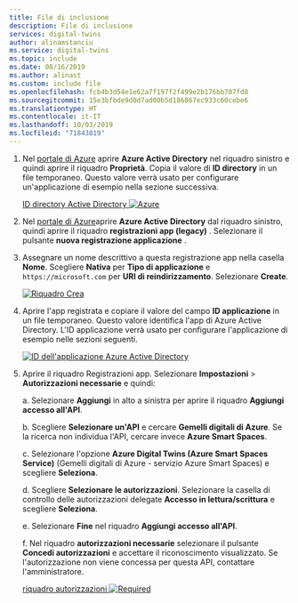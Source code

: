 ```yaml
---
title: File di inclusione
description: File di inclusione
services: digital-twins
author: alinamstanciu
ms.service: digital-twins
ms.topic: include
ms.date: 08/16/2019
ms.author: alinast
ms.custom: include file
ms.openlocfilehash: fcb4b3d54e1e62a7f197f2f499e2b176bb707fd8
ms.sourcegitcommit: 15e3bfbde9d0d7ad00b5d186867ec933c60cebe6
ms.translationtype: HT
ms.contentlocale: it-IT
ms.lasthandoff: 10/03/2019
ms.locfileid: "71843819"
---
```

1. Nel [portale di Azure](https://portal.azure.com) aprire **Azure Active Directory** nel riquadro sinistro e quindi aprire il riquadro **Proprietà**. Copia il valore di **ID directory** in un file temporaneo. Questo valore verrà usato per configurare un'applicazione di esempio nella sezione successiva.

    [ID directory Active Directory ![Azure](./media/digital-twins-permissions-legacy/aad-app-reg-tenant.png)](./media/digital-twins-permissions-legacy/aad-app-reg-tenant.png#lightbox)

1. Nel [portale di Azure](https://portal.azure.com)aprire **Azure Active Directory** dal riquadro sinistro, quindi aprire il riquadro **registrazioni app (legacy)** . Selezionare il pulsante **nuova registrazione applicazione** .

1. Assegnare un nome descrittivo a questa registrazione app nella casella **Nome**. Scegliere **Nativa** per **Tipo di applicazione** e `https://microsoft.com` per **URI di reindirizzamento**. Selezionare **Create**.

    [![Riquadro Crea](./media/digital-twins-permissions-legacy/aad-app-reg-create.png)](./media/digital-twins-permissions-legacy/aad-app-reg-create.png#lightbox)

1.  Aprire l'app registrata e copiare il valore del campo **ID applicazione** in un file temporaneo. Questo valore identifica l'app di Azure Active Directory. L'ID applicazione verrà usato per configurare l'applicazione di esempio nelle sezioni seguenti.

    [![ID dell'applicazione Azure Active Directory](./media/digital-twins-permissions-legacy/aad-app-reg-app-id.png)](./media/digital-twins-permissions-legacy/aad-app-reg-app-id.png#lightbox)

1. Aprire il riquadro Registrazioni app. Selezionare **Impostazioni** > **Autorizzazioni necessarie** e quindi:

   a. Selezionare **Aggiungi** in alto a sinistra per aprire il riquadro **Aggiungi accesso all'API**.

   b. Scegliere **Selezionare un'API** e cercare **Gemelli digitali di Azure**. Se la ricerca non individua l'API, cercare invece **Azure Smart Spaces**.

   c. Selezionare l'opzione **Azure Digital Twins (Azure Smart Spaces Service)** (Gemelli digitali di Azure - servizio Azure Smart Spaces) e scegliere **Seleziona**.

   d. Scegliere **Selezionare le autorizzazioni**. Selezionare la casella di controllo delle autorizzazioni delegate **Accesso in lettura/scrittura** e scegliere **Seleziona**.

   e. Selezionare **Fine** nel riquadro **Aggiungi accesso all'API**.

   f. Nel riquadro **autorizzazioni necessarie** selezionare il pulsante **Concedi autorizzazioni** e accettare il riconoscimento visualizzato. Se l'autorizzazione non viene concessa per questa API, contattare l'amministratore.

      [riquadro autorizzazioni ![Required](./media/digital-twins-permissions-legacy/aad-app-req-permissions.png)](./media/digital-twins-permissions-legacy/aad-app-req-permissions.png#lightbox)

 
